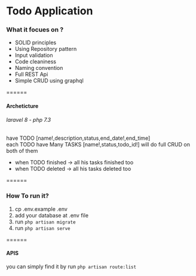 <h1>Todo Application</h1>
<h3>What it focues on ?</h3>
<ul>
  <li>SOLID principles</li>
  <li>Using Repository pattern</li>
  <li>Input validation</li>
  <li>Code cleaniness</li>
  <li>Naming convention</li>
  <li>Full REST Api</li>
  <li>Simple CRUD using graphql</li>
</ul>

======

#### Archeticture
###### laravel 8 - php 7.3
have TODO [name!,description,status,end_date!,end_time] </br>
each TODO have Many TASKS [name!,status,todo_id!]
will do full CRUD on both of them
- when TODO finished -> all his tasks finished too
- when TODO deleted -> all his tasks deleted too

======

<h3>How To run it?</h3>

  1. cp .env.example .env
  2. add your database at .env file
  3. run `php artisan migrate`
  4. run `php artisan serve`


======

#### APIS
<span>you can simply find it by run `php artisan route:list` </span>

